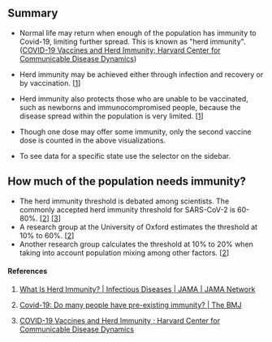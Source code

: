 ## Summary

- Normal life may return when enough of the population has immunity to Covid-19, limiting further spread. This is known as "herd immunity". ([COVID-19 Vaccines and Herd Immunity; Harvard Center for Communicable Disease Dynamics](https://ccdd.hsph.harvard.edu/2020/12/17/covid-19-vaccines-and-herd-immunity/))

- Herd immunity may be achieved either through infection and recovery or by vaccination. [[1](https://jamanetwork.com/journals/jama/fullarticle/2772168)]

- Herd immunity also protects those who are unable to be vaccinated, such as newborns and immunocompromised people, because the disease spread within the population is very limited. [[1](https://jamanetwork.com/journals/jama/fullarticle/2772168)]

- Though one dose may offer some immunity, only the second vaccine dose is counted in the above visualizations.

- To see data for a specific state use the selector on the sidebar.

## How much of the population needs immunity?

- The herd immunity threshold is debated among scientists. The commonly accepted herd immunity threshold for SARS-CoV-2 is 60-80%. [[2](https://www.bmj.com/content/370/bmj.m3563)] [[3](https://ccdd.hsph.harvard.edu/2020/12/17/covid-19-vaccines-and-herd-immunity/)]
- A research group at the University of Oxford estimates the threshold at 10% to 60%. [[2](https://www.bmj.com/content/370/bmj.m3563)]
- Another research group calculates the threshold at 10% to 20% when taking into account population mixing among other factors. [[2](https://www.bmj.com/content/370/bmj.m3563)]

#### References

1. [What Is Herd Immunity? | Infectious Diseases | JAMA | JAMA Network](https://jamanetwork.com/journals/jama/fullarticle/2772168)

2. [Covid-19: Do many people have pre-existing immunity? | The BMJ](https://www.bmj.com/content/370/bmj.m3563)

3. [COVID-19 Vaccines and Herd Immunity ; Harvard Center for Communicable Disease Dynamics](https://ccdd.hsph.harvard.edu/2020/12/17/covid-19-vaccines-and-herd-immunity/)
